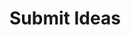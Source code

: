 # Submit Ideas

<script src="https://giscus.app/client.js"
        data-repo="dtjager/3D-Printing-Resources"
        data-repo-id="R_kgDOLjmQGw"
        data-category="Ideas"
        data-category-id="DIC_kwDOLjmQG84CeI5B"
        data-mapping="url"
        data-strict="0"
        data-reactions-enabled="1"
        data-emit-metadata="0"
        data-input-position="bottom"
        data-theme="dark"
        data-lang="en"
        crossorigin="anonymous"
        async>
</script>
